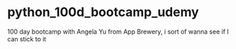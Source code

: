 # python_100d_bootcamp_udemy
100 day bootcamp with Angela Yu from App Brewery, i sort of wanna see if I can stick to it

